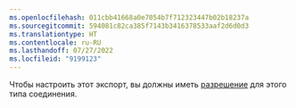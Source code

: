 ```yaml
---
ms.openlocfilehash: 011cbb41668a0e7054b7f712323447b02b18237a
ms.sourcegitcommit: 594081c82ca385f7143b3416378533aaf2d6d0d3
ms.translationtype: HT
ms.contentlocale: ru-RU
ms.lasthandoff: 07/27/2022
ms.locfileid: "9199123"
---
```

Чтобы настроить этот экспорт, вы должны иметь [разрешение](../export-destinations.md#set-up-a-new-export) для этого типа соединения.